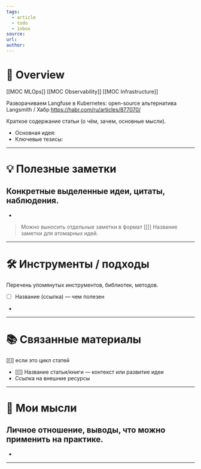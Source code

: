 ```yaml
---
tags:
  - article
  - todo
  - inbox
source:
url:
author:
---
```

# 📝 Overview

[[MOC MLOps]]
[[MOC Observability]]
[[MOC Infrastructure]]

Разворачиваем Langfuse в Kubernetes: open-source альтернатива Langsmith / Хабр https://habr.com/ru/articles/877070/

Краткое содержание статьи (о чём, зачем, основные мысли).  
- Основная идея:  
- Ключевые тезисы:  

---

# 💡 Полезные заметки  
Конкретные выделенные идеи, цитаты, наблюдения.  
-  
-  
> Можно выносить отдельные заметки в формат [[]] Название заметки для атомарных идей.

---

# 🛠 Инструменты / подходы  
Перечень упомянутых инструментов, библиотек, методов.  
- [ ] Название (ссылка) — чем полезен  
-  

---

# 📚 Связанные материалы  

[[]] если это цикл статей  

- [[]] Название статьи/книги — контекст или развитие идеи  
- Ссылка на внешние ресурсы  
 
---

# 🙂 Мои мысли  
Личное отношение, выводы, что можно применить на практике.  
-  
-  

---